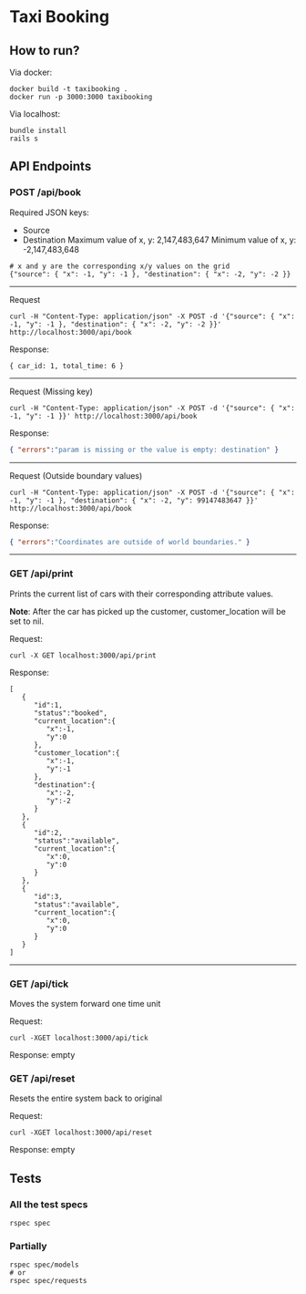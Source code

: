 # Taxi Booking

## How to run?

Via docker:

```
docker build -t taxibooking .
docker run -p 3000:3000 taxibooking
```

Via localhost:

```
bundle install
rails s
```

## API Endpoints

### POST /api/book

Required JSON keys: 
- Source
- Destination
Maximum value of x, y:  2,147,483,647
Minimum value of x, y: -2,147,483,648
```
# x and y are the corresponding x/y values on the grid
{"source": { "x": -1, "y": -1 }, "destination": { "x": -2, "y": -2 }}
```
---
Request
```
curl -H "Content-Type: application/json" -X POST -d '{"source": { "x": -1, "y": -1 }, "destination": { "x": -2, "y": -2 }}' http://localhost:3000/api/book
```

Response:
```
{ car_id: 1, total_time: 6 }
```

---
Request (Missing key)
```
curl -H "Content-Type: application/json" -X POST -d '{"source": { "x": -1, "y": -1 }}' http://localhost:3000/api/book
```
Response:
```json
{ "errors":"param is missing or the value is empty: destination" }
```

---
Request (Outside boundary values)
```
curl -H "Content-Type: application/json" -X POST -d '{"source": { "x": -1, "y": -1 }, "destination": { "x": -2, "y": 99147483647 }}' http://localhost:3000/api/book
```
Response:
```json
{ "errors":"Coordinates are outside of world boundaries." }
```
---

### GET /api/print
Prints the current list of cars with their corresponding attribute values. 

**Note**: After the car has picked up the customer, customer_location will be set to nil.

Request:
```
curl -X GET localhost:3000/api/print
```

Response:
```
[  
   {  
      "id":1,
      "status":"booked",
      "current_location":{  
         "x":-1,
         "y":0
      },
      "customer_location":{  
         "x":-1,
         "y":-1
      },
      "destination":{  
         "x":-2,
         "y":-2
      }
   },
   {  
      "id":2,
      "status":"available",
      "current_location":{  
         "x":0,
         "y":0
      }
   },
   {  
      "id":3,
      "status":"available",
      "current_location":{  
         "x":0,
         "y":0
      }
   }
]
```
---


### GET /api/tick
Moves the system forward one time unit

Request:
```
curl -XGET localhost:3000/api/tick
```

Response:  empty


### GET /api/reset
Resets the entire system back to original

Request:
```
curl -XGET localhost:3000/api/reset
```

Response:  empty

## Tests

### All the test specs

```
rspec spec
```

### Partially

```
rspec spec/models
# or
rspec spec/requests
```

